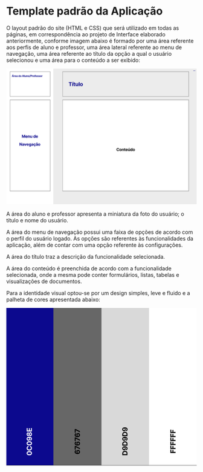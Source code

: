 # Template padrão da Aplicação

O layout padrão do site (HTML e CSS) que será utilizado em todas as páginas, em correspondência ao projeto de Interface elaborado anteriormente, conforme imagem abaixo é formado por uma área referente aos perfis de aluno e professor, uma área lateral referente ao menu de navegação, uma área referente ao título da opção a qual o usuário selecionou e uma área para o conteúdo a ser exibido:

![Template Padrão](img/templatePadrao.png)

A área do aluno e professor apresenta a miniatura da foto do usuário; o título e nome do usuário.

A área do menu de navegação possui uma faixa de opções de acordo com o perfil do usuário logado. As opções são referentes às funcionalidades da aplicação, além de contar com uma opção referente às configurações.

A área do título traz a descrição da funcionalidade selecionada.

A área do conteúdo é preenchida de acordo com a funcionalidade selecionada, onde a mesma pode conter formulários, listas, tabelas e visualizações de documentos.

Para a identidade visual optou-se por um design simples, leve e fluido e a palheta de cores apresentada abaixo:

![Paleta de Cores](img/paletaDeCoresNovo.png)